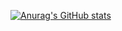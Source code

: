 [![Anurag's GitHub stats](https://github-readme-stats.vercel.app/api?username=hckmtrx&count_private=true&show_icons=true&theme=transparent&hide_border=true&title_color=50a15b&text_color=40a8a1&icon_color=992c3b)](https://github.com/anuraghazra/github-readme-stats)
